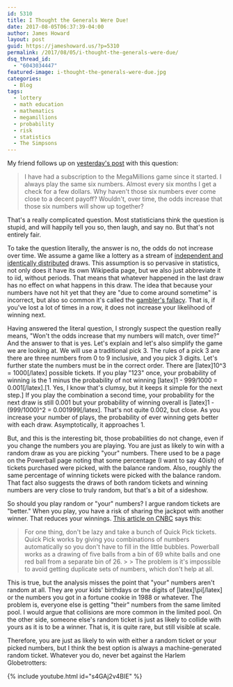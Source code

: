 ```yaml
---
id: 5310
title: I Thought the Generals Were Due!
date: 2017-08-05T06:37:39-04:00
author: James Howard
layout: post
guid: https://jameshoward.us/?p=5310
permalink: /2017/08/05/i-thought-the-generals-were-due/
dsq_thread_id:
  - "6043034447"
featured-image: i-thought-the-generals-were-due.jpg
categories:
  - Blog
tags:
  - lottery
  - math education
  - mathematics
  - megamillions
  - probability
  - risk
  - statistics
  - The Simpsons
---
```

My friend follows up on [yesterday's
post](/2017/08/04/halloween-changes-mega-millions-scare) with this
question:

> I have had a subscription to the MegaMillions game since it
started. I always play the same six numbers. Almost every six months
I get a check for a few dollars. Why haven't those six numbers ever
come close to a decent payoff? Wouldn't, over time, the odds increase
that those six numbers will show up together?

That's a really complicated question.  Most statisticians think the
question is stupid, and will happily tell you so, then laugh, and
say no.  But that's not entirely fair.

To take the question literally, the answer is no, the odds do not
increase over time.  We assume a game like a lottery as a stream
of [independent and identically
distributed](https://en.wikipedia.org/wiki/Independent_and_identically_distributed_random_variables)
draws.  This assumption is so pervasive in statistics, not only
does it have its own Wikipedia page, but we also just abbreviate
it to iid, without periods.  That means that whatever happened in
the last draw has no effect on what happens in this draw.  The idea
that because your numbers have not hit yet that they are "due to
come around sometime" is incorrect, but also so common it's called
the [gambler's fallacy](https://en.wikipedia.org/wiki/Gambler%27s_fallacy).
That is, if you've lost a lot of times in a row, it does not increase
your likelihood of winning next.

Having answered the literal question, I strongly suspect the question
really means, "Won't the odds increase that my numbers will match,
over time?"  And the answer to that is yes.  Let's explain and let's
also simplify the game we are looking at.  We will use a traditional
pick 3.  The rules of a pick 3 are there are three numbers from 0
to 9 inclusive, and you pick 3 digits.  Let's further state the
numbers must be in the correct order.  There are [latex]10^3 =
1000[/latex] possible tickets.  If you play "123" once, your
probability of winning is the 1 minus the probability of not winning
[latex]1 - 999/1000 = 0.001[/latex].[1.  Yes, I know that's clumsy,
but it keeps it simple for the next step.]  If you play the combination
a second time, your probability for the next draw is still 0.001
but your probability of winning overall is [latex]1 - (999/1000)^2
= 0.001999[/latex].  That's not quite 0.002, but close.  As you
increase your number of plays, the probability of ever winning gets
better with each draw.  Asymptotically, it approaches 1.

But, and this is the interesting bit, those probabilities do not
change, even if you change the numbers you are playing.  You are
just as likely to win with a random draw as you are picking "your"
numbers.  There used to be a page on the Powerball page noting that
some percentage (I want to say 40ish) of tickets purchased were
picked, with the balance random.  Also, roughly the same percentage
of winning tickets were picked with the balance random.  That fact
also suggests the draws of both random tickets and winning numbers
are very close to truly random, but that's a bit of a sideshow.

So should you play random or "your" numbers?  I argue random tickets
are "better."  When you play, you have a risk of sharing the jackpot
with another winner.  That reduces your winnings.  [This article
on
CNBC](https://www.cnbc.com/2016/01/13/its-not-a-good-idea-to-buy-quick-pick.html)
says this:

> For one thing, don't be lazy and take a bunch of Quick Pick
tickets. Quick Pick works by giving you combinations of numbers
automatically so you don't have to fill in the little bubbles.
Powerball works as a drawing of five balls from a bin of 69 white
balls and one red ball from a separate bin of 26.  > > The problem
is it's impossible to avoid getting duplicate sets of numbers, which
don't help at all.

This is true, but the analysis misses the point that "your" numbers
aren't random at all.  They are your kids' birthdays or the digits
of [latex]\pi[/latex] or the numbers you got in a fortune cookie
in 1988 or whatever.  The problem is, everyone else is getting
"their" numbers from the same limited pool.  I would argue that
collisions are more common in the limited pool.  On the other side,
someone else's random ticket is just as likely to collide with yours
as it is to be a winner.  That is, it is quite rare, but still
visible at scale.

Therefore, you are just as likely to win with either a random ticket
or your picked numbers, but I think the best option is always a
machine-generated random ticket.  Whatever you do, never bet against
the Harlem Globetrotters:

{% include youtube.html id="s4GAj2v4BIE" %}
